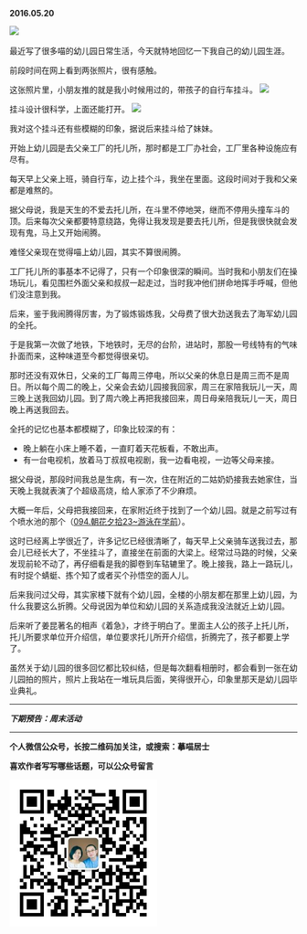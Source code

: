 **2016.05.20**

![](http://upload-images.jianshu.io/upload_images/51001-809f19b34c6ceb8b.jpg?imageMogr2/auto-orient/strip%7CimageView2/2/w/1240)

最近写了很多喵的幼儿园日常生活，今天就特地回忆一下我自己的幼儿园生涯。

前段时间在网上看到两张照片，很有感触。

这张照片里，小朋友推的就是我小时候用过的，带孩子的自行车挂斗。
![](http://upload-images.jianshu.io/upload_images/51001-9641913a1c5220be.JPG?imageMogr2/auto-orient/strip%7CimageView2/2/w/1240)

挂斗设计很科学，上面还能打开。
![](http://upload-images.jianshu.io/upload_images/51001-a050e92008c631f8.JPG?imageMogr2/auto-orient/strip%7CimageView2/2/w/1240)

我对这个挂斗还有些模糊的印象，据说后来挂斗给了妹妹。

开始上幼儿园是去父亲工厂的托儿所，那时都是工厂办社会，工厂里各种设施应有尽有。

每天早上父亲上班，骑自行车，边上挂个斗，我坐在里面。这段时间对于我和父亲都是难熬的。

据父母说，我是天生的不爱去托儿所，在斗里不停地哭，继而不停用头撞车斗的顶。后来每次父亲都要特意绕路，免得让我发现是要去托儿所，但是我很快就会发现有鬼，马上又开始闹腾。

难怪父亲现在觉得喵上幼儿园，其实不算很闹腾。

工厂托儿所的事基本不记得了，只有一个印象很深的瞬间。当时我和小朋友们在操场玩儿，看见围栏外面父亲和叔叔一起走过，当时我冲他们拼命地挥手呼喊，但他们没注意到我。

后来，鉴于我闹腾得厉害，为了锻炼锻炼我，父母费了很大劲送我去了海军幼儿园的全托。

于是我第一次做了地铁，下地铁时，无尽的台阶，进站时，那股一号线特有的气味扑面而来，这种味道至今都觉得很亲切。

那时还没有双休日，父亲的工厂每周三停电，所以父亲的休息日是周三而不是周日。所以每个周二的晚上，父亲会去幼儿园接我回家，周三在家陪我玩儿一天，周三晚上送我回幼儿园。到了周六晚上再把我接回来，周日母亲陪我玩儿一天，周日晚上再送我回去。

全托的记忆也基本都模糊了，印象比较深的有：

* 晚上躺在小床上睡不着，一直盯着天花板看，不敢出声。
* 有一台电视机，放着马丁叔叔电视剧，我一边看电视，一边等父母来接。

据父母说，那段时间我总是生病，有一次，住在附近的二姑奶奶接我去她家住，当天晚上我就表演了个超级高烧，给人家添了不少麻烦。

大概一年后，父母把我接回来，在家附近终于找到了一个幼儿园。就是之前写过有个喷水池的那个（[094.朝花夕拾23~游泳在学前](http://mp.weixin.qq.com/s?__biz=MzA4NzEzMjMzNw==&mid=503628500&idx=1&sn=f2c16196a8c9cb9c431a4d77201684e7#rd)）。

这时已经离上学很近了，许多记忆已经很清晰了，每天早上父亲骑车送我过去，那会儿已经长大了，不坐挂斗了，直接坐在前面的大梁上。经常过马路的时候，父亲发现前轮不动了，再仔细看是我的脚卷到车轱辘里了。晚上接我，路上一路玩儿，有时捉个蜻蜓、拣个知了或者买个孙悟空的面人儿。

后来我问过父母，其实家楼下就有个幼儿园，全楼的小朋友都在那里上幼儿园，为什么我要这么折腾。父母说因为单位和幼儿园的关系造成我没法就近上幼儿园。

后来听了姜昆著名的相声《着急》，才终于明白了。里面主人公的孩子上托儿所，托儿所要求单位开介绍信，单位要求托儿所开介绍信，折腾完了，孩子都要上学了。

虽然关于幼儿园的很多回忆都比较纠结，但是每次翻看相册时，都会看到一张在幼儿园拍的照片，照片上我站在一堆玩具后面，笑得很开心，印象里那天是幼儿园毕业典礼。

***

***下期预告：周末活动***

***


**个人微信公众号，长按二维码加关注，或搜索：摹喵居士**

**喜欢作者写写哪些话题，可以公众号留言**

![](https://github.com/jiluofu/jiluofu.github.com/raw/master/momiaojushi/static/qrcode.jpg)